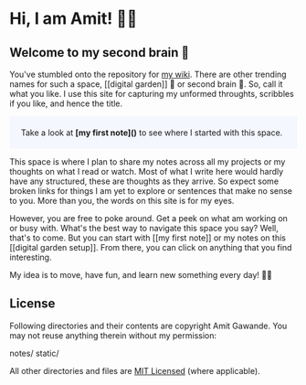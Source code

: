 # Hi, I am Amit! 👋🏽

## Welcome to my second brain 🌱

You've stumbled onto the repository for [my wiki](https://wiki.amitg.net). There are other trending names for such a space, [[digital garden]] 🌱 or second brain 🧠. So, call it what you like. I use this site for capturing my unformed throughts, scribbles if you like, and hence the title.

<p style="padding: 20px; background: #f5f7ff; border-radius: 4px;">
  Take a look at <span style="font-weight: bold">[my first note]()</span> to see where I started with this space.
</p>

This space is where I plan to share my notes across all my projects or my thoughts on what I read or watch. Most of what I write here would hardly have any structured, these are thoughts as they arrive. So expect some broken links for things I am yet to explore or sentences that make no sense to you. More than you, the words on this site is for my eyes.

However, you are free to poke around. Get a peek on what am working on or busy with. What's the best way to navigate this space you say? Well, that's to come. But you can start with [[my first note]] or my notes on this [[digital garden setup]]. From there, you can click on anything that you find interesting.

My idea is to move, have fun, and learn new something every day! ✌🏽

## License

Following directories and their contents are copyright Amit Gawande. You may not reuse anything therein without my permission:

notes/
static/

All other directories and files are [MIT Licensed](LICENSE.md) (where applicable).
